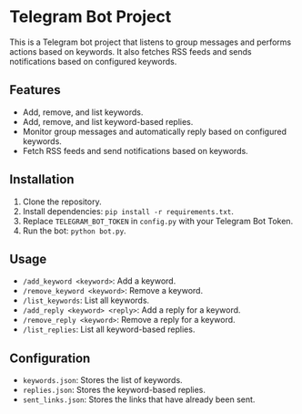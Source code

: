 # Telegram Bot Project

This is a Telegram bot project that listens to group messages and performs actions based on keywords. It also fetches RSS feeds and sends notifications based on configured keywords.

## Features
- Add, remove, and list keywords.
- Add, remove, and list keyword-based replies.
- Monitor group messages and automatically reply based on configured keywords.
- Fetch RSS feeds and send notifications based on keywords.

## Installation
1. Clone the repository.
2. Install dependencies: `pip install -r requirements.txt`.
3. Replace `TELEGRAM_BOT_TOKEN` in `config.py` with your Telegram Bot Token.
4. Run the bot: `python bot.py`.

## Usage
- `/add_keyword <keyword>`: Add a keyword.
- `/remove_keyword <keyword>`: Remove a keyword.
- `/list_keywords`: List all keywords.
- `/add_reply <keyword> <reply>`: Add a reply for a keyword.
- `/remove_reply <keyword>`: Remove a reply for a keyword.
- `/list_replies`: List all keyword-based replies.

## Configuration
- `keywords.json`: Stores the list of keywords.
- `replies.json`: Stores the keyword-based replies.
- `sent_links.json`: Stores the links that have already been sent.
